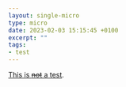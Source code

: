 ```yaml
---
layout: single-micro
type: micro
date: 2023-02-03 15:15:45 +0100
excerpt: ""
tags:
- test
---
```

[This is ~~not~~ a test](https://www.youtube.com/watch?v=_tNYHGFBp8A&ab_channel=She%26Him-Topic).